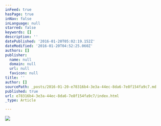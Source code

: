 ```yaml
---
inFeed: true
hasPage: true
inNav: false
inLanguage: null
starred: false
keywords: []
description: ''
datePublished: '2016-01-20T05:02:19.152Z'
dateModified: '2016-01-20T04:52:25.060Z'
authors: []
publisher:
  name: null
  domain: null
  url: null
  favicon: null
title: ''
author: []
sourcePath: _posts/2016-01-20-e78316b4-3e3a-44ec-8da6-7e8f154fa9c7.md
published: true
url: e78316b4-3e3a-44ec-8da6-7e8f154fa9c7/index.html
_type: Article

---
```

![](https://the-grid-user-content.s3-us-west-2.amazonaws.com/430e263d-5bb2-4a2c-b5a9-a1aa8262cdd8.jpg)